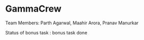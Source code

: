 # GammaCrew
Team Members:
Parth Agarwal,
Maahir Arora,
Pranav Manurkar

Status of bonus task : bonus task done 
